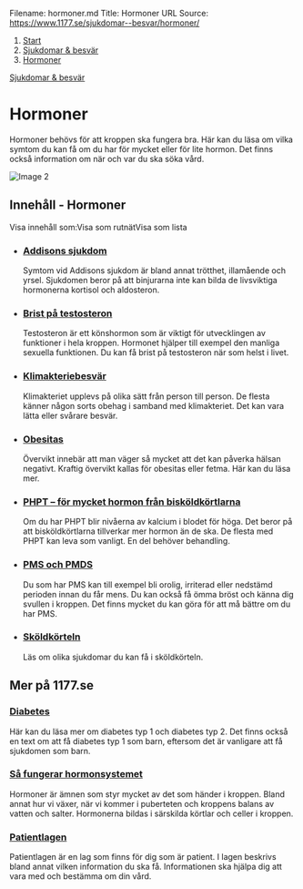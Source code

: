 Filename: hormoner.md
Title: Hormoner
URL Source: https://www.1177.se/sjukdomar--besvar/hormoner/

1.  [Start](https://www.1177.se/)
2.  [Sjukdomar & besvär](https://www.1177.se/sjukdomar--besvar/)
3.  [Hormoner](https://www.1177.se/sjukdomar--besvar/hormoner/)

[Sjukdomar & besvär](https://www.1177.se/sjukdomar--besvar/)

Hormoner
========

Hormoner behövs för att kroppen ska fungera bra. Här kan du läsa om vilka symtom du kan få om du har för mycket eller för lite hormon. Det finns också information om när och var du ska söka vård.

![Image 2](https://www.1177.se/globalassets/1177/nationell/media/illustrationer/hormonsystemet/hormoner_puff.png?saved=2021-05-27+02:52)

Innehåll - Hormoner
-------------------

Visa innehåll som:Visa som rutnätVisa som lista

*   ### [Addisons sjukdom](https://www.1177.se/sjukdomar--besvar/hormoner/addisons-sjukdom/)
    
    Symtom vid Addisons sjukdom är bland annat trötthet, illamående och yrsel. Sjukdomen beror på att binjurarna inte kan bilda de livsviktiga hormonerna kortisol och aldosteron.
    
*   ### [Brist på testosteron](https://www.1177.se/sjukdomar--besvar/hormoner/brist-pa-testosteron/)
    
    Testosteron är ett könshormon som är viktigt för utvecklingen av funktioner i hela kroppen. Hormonet hjälper till exempel den manliga sexuella funktionen. Du kan få brist på testosteron när som helst i livet.
    
*   ### [Klimakteriebesvär](https://www.1177.se/sjukdomar--besvar/hormoner/klimakteriebesvar/)
    
    Klimakteriet upplevs på olika sätt från person till person. De flesta känner någon sorts obehag i samband med klimakteriet. Det kan vara lätta eller svårare besvär.
    
*   ### [Obesitas](https://www.1177.se/sjukdomar--besvar/hormoner/obesitas--fetma-och-overvikt/)
    
    Övervikt innebär att man väger så mycket att det kan påverka hälsan negativt. Kraftig övervikt kallas för obesitas eller fetma. Här kan du läsa mer.
    
*   ### [PHPT – för mycket hormon från bisköldkörtlarna](https://www.1177.se/sjukdomar--besvar/hormoner/phpt--for-mycket-hormon-fran-biskoldkortlarna/)
    
    Om du har PHPT blir nivåerna av kalcium i blodet för höga. Det beror på att bisköldkörtlarna tillverkar mer hormon än de ska. De flesta med PHPT kan leva som vanligt. En del behöver behandling.
    
*   ### [PMS och PMDS](https://www.1177.se/sjukdomar--besvar/hormoner/pms-och-pmds/)
    
    Du som har PMS kan till exempel bli orolig, irriterad eller nedstämd perioden innan du får mens. Du kan också få ömma bröst och känna dig svullen i kroppen. Det finns mycket du kan göra för att må bättre om du har PMS.
    
*   ### [Sköldkörteln](https://www.1177.se/sjukdomar--besvar/hormoner/skoldkorteln/)
    
    Läs om olika sjukdomar du kan få i sköldkörteln.
    

Mer på 1177.se
--------------

### [Diabetes](https://www.1177.se/sjukdomar--besvar/diabetes/)

Här kan du läsa mer om diabetes typ 1 och diabetes typ 2. Det finns också en text om att få diabetes typ 1 som barn, eftersom det är vanligare att få sjukdomen som barn.

### [Så fungerar hormonsystemet](https://www.1177.se/liv--halsa/sa-fungerar-kroppen/hormonsystemet/)

Hormoner är ämnen som styr mycket av det som händer i kroppen. Bland annat hur vi växer, när vi kommer i puberteten och kroppens balans av vatten och salter. Hormonerna bildas i särskilda körtlar och celler i kroppen.

### [Patientlagen](https://www.1177.se/sa-fungerar-varden/var-med-och-bestam-om-din-vard/patientlagen/)

Patientlagen är en lag som finns för dig som är patient. I lagen beskrivs bland annat vilken information du ska få. Informationen ska hjälpa dig att vara med och bestämma om din vård.
